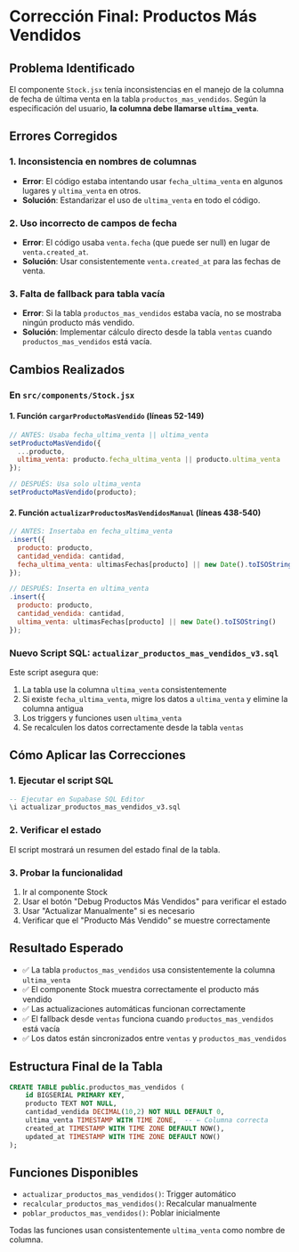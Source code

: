 # Corrección Final: Productos Más Vendidos

## Problema Identificado

El componente `Stock.jsx` tenía inconsistencias en el manejo de la columna de fecha de última venta en la tabla `productos_mas_vendidos`. Según la especificación del usuario, **la columna debe llamarse `ultima_venta`**.

## Errores Corregidos

### 1. Inconsistencia en nombres de columnas
- **Error**: El código estaba intentando usar `fecha_ultima_venta` en algunos lugares y `ultima_venta` en otros.
- **Solución**: Estandarizar el uso de `ultima_venta` en todo el código.

### 2. Uso incorrecto de campos de fecha
- **Error**: El código usaba `venta.fecha` (que puede ser null) en lugar de `venta.created_at`.
- **Solución**: Usar consistentemente `venta.created_at` para las fechas de venta.

### 3. Falta de fallback para tabla vacía
- **Error**: Si la tabla `productos_mas_vendidos` estaba vacía, no se mostraba ningún producto más vendido.
- **Solución**: Implementar cálculo directo desde la tabla `ventas` cuando `productos_mas_vendidos` está vacía.

## Cambios Realizados

### En `src/components/Stock.jsx`

#### 1. Función `cargarProductoMasVendido` (líneas 52-149)
```javascript
// ANTES: Usaba fecha_ultima_venta || ultima_venta
setProductoMasVendido({
  ...producto,
  ultima_venta: producto.fecha_ultima_venta || producto.ultima_venta
});

// DESPUÉS: Usa solo ultima_venta
setProductoMasVendido(producto);
```

#### 2. Función `actualizarProductosMasVendidosManual` (líneas 438-540)
```javascript
// ANTES: Insertaba en fecha_ultima_venta
.insert({
  producto: producto,
  cantidad_vendida: cantidad,
  fecha_ultima_venta: ultimasFechas[producto] || new Date().toISOString()
});

// DESPUÉS: Inserta en ultima_venta
.insert({
  producto: producto,
  cantidad_vendida: cantidad,
  ultima_venta: ultimasFechas[producto] || new Date().toISOString()
});
```

### Nuevo Script SQL: `actualizar_productos_mas_vendidos_v3.sql`

Este script asegura que:
1. La tabla use la columna `ultima_venta` consistentemente
2. Si existe `fecha_ultima_venta`, migre los datos a `ultima_venta` y elimine la columna antigua
3. Los triggers y funciones usen `ultima_venta`
4. Se recalculen los datos correctamente desde la tabla `ventas`

## Cómo Aplicar las Correcciones

### 1. Ejecutar el script SQL
```sql
-- Ejecutar en Supabase SQL Editor
\i actualizar_productos_mas_vendidos_v3.sql
```

### 2. Verificar el estado
El script mostrará un resumen del estado final de la tabla.

### 3. Probar la funcionalidad
1. Ir al componente Stock
2. Usar el botón "Debug Productos Más Vendidos" para verificar el estado
3. Usar "Actualizar Manualmente" si es necesario
4. Verificar que el "Producto Más Vendido" se muestre correctamente

## Resultado Esperado

- ✅ La tabla `productos_mas_vendidos` usa consistentemente la columna `ultima_venta`
- ✅ El componente Stock muestra correctamente el producto más vendido
- ✅ Las actualizaciones automáticas funcionan correctamente
- ✅ El fallback desde `ventas` funciona cuando `productos_mas_vendidos` está vacía
- ✅ Los datos están sincronizados entre `ventas` y `productos_mas_vendidos`

## Estructura Final de la Tabla

```sql
CREATE TABLE public.productos_mas_vendidos (
    id BIGSERIAL PRIMARY KEY,
    producto TEXT NOT NULL,
    cantidad_vendida DECIMAL(10,2) NOT NULL DEFAULT 0,
    ultima_venta TIMESTAMP WITH TIME ZONE,  -- ← Columna correcta
    created_at TIMESTAMP WITH TIME ZONE DEFAULT NOW(),
    updated_at TIMESTAMP WITH TIME ZONE DEFAULT NOW()
);
```

## Funciones Disponibles

- `actualizar_productos_mas_vendidos()`: Trigger automático
- `recalcular_productos_mas_vendidos()`: Recalcular manualmente
- `poblar_productos_mas_vendidos()`: Poblar inicialmente

Todas las funciones usan consistentemente `ultima_venta` como nombre de columna. 